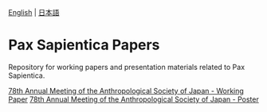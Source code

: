 [English](README.md) | [日本語](README.ja.md) 

# Pax Sapientica Papers
Repository for working papers and presentation materials related to Pax Sapientica.

[78th Annual Meeting of the Anthropological Society of Japan - Working Paper](/2024-ASN/ASN78-paper.ja.md)
[78th Annual Meeting of the Anthropological Society of Japan - Poster](/2024-ASN/ASN78-poster.ja.pdf)
